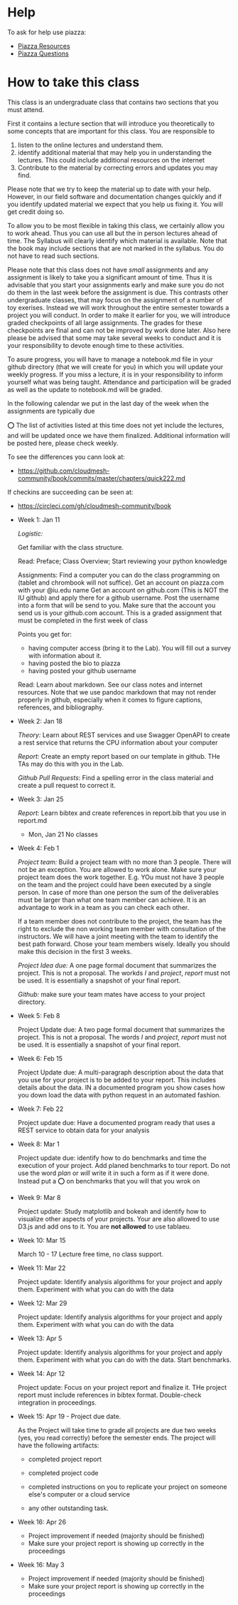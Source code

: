 # Help

To ask for help use piazza:

* [Piazza Resources](https://piazza.com/iu/spring2019/e222spring19/resources)
* [Piazza Questions](https://piazza.com/class/jq2u1qfc4o81ox)

# How to take this class

This class is an undergraduate class that contains two sections that
you must attend.

First it contains a lecture section that will introduce you
theoretically to some concepts that are important for this class. You
are responsible to

1. listen to the online lectures and understand them.
2. identify additional material that may help you in understanding the
    lectures. This could include additional resources on the internet
3. Contribute to the material by correcting errors and updates you may
    find.

Please note that we try to keep the material up to date with your
help. However, in our field software and documentation changes quickly
and if you identify updated material we expect that you help us fixing
it. You will get credit doing so.

To allow you to be most flexible in taking this class, we certainly
allow you to work ahead. Thus you can use all but the in person
lectures ahead of time. The Syllabus will clearly identify which
material is available.  Note that the book may include sections that
are not marked in the syllabus. You do not have to read such sections.

Please note that this class does not have *small* assignments and any
assignment is likely to take you a significant amount of time. Thus it
is advisable that you start your assignments early and make sure you
do not do them in the last week before the assignment is due. This
contrasts other undergraduate classes, that may focus on the
assignment of a number of toy exerises. Instead we will work
throughout the entire semester towards a project you will conduct.
In order to make it earlier for you,  we will
introduce graded checkpoints of all large assignments. The grades for
these checkpoints are final and can not be improved by work done
later. Also here please be advised that some may take several weeks to
conduct and it is your responsibility to devote enough time to these activities.

To asure progress, you will have to manage a
notebook.md file in your github directory (that we will create for
you) in which you will update your weekly progress. If you miss a
lecture, it is in your responsibility to inform yourself what was
being taught. Attendance and participation will be graded as well as
the update to notebook.md will be graded.

In the following calendar we put in the last day of the week 
when the assignments are typically due

:o: The list of activities listed at this time does not yet include
the lectures, and will be updated once we have them finalized.
Additional information will be posted here, please check weekly.

To see the differences you cann look at:

* <https://github.com/cloudmesh-community/book/commits/master/chapters/quick222.md>

If checkins are succeeding can be seen at:

* <https://circleci.com/gh/cloudmesh-community/book>

* Week 1: Jan 11

   *Logistic:*
   
   Get familiar with the class structure. 
   
   Read: Preface; Class Overview; Start reviewing your python
   knowledge
   
   Assignments: Find a computer you can do the class programming on
   (tablet and chrombook will not suffice).  Get an account on
   piazza.com with your @iu.edu name Get an account on github.com
   (This is NOT the IU github) and apply there for a github
   username. Post the username into a form that will be send to
   you. Make sure that the account you send us is your github.com
   account. This is a graded assignment that must be completed in the
   first week of class
   
   Points you get for:
   
   * having computer access (bring it to the Lab).  You will fill out
     a survey with information about it.
   * having posted the bio to piazza
   * having posted your github username
   

   Read: Learn about markdown. See our class notes and internet
   resources.  Note that we use pandoc markdown that may not render
   properly in github, especially when it comes to figure captions,
   references, and bibliography.
    
* Week 2: Jan 18

  *Theory:* Learn about REST services and use Swagger OpenAPI to
  create a rest service that returns the CPU information about your
  computer
  
  *Report:* Create an empty report based on our template in
  github. THe TAs may do this with you in the Lab.
  
  *Github Pull Requests*: Find a spelling error in the class material
  and create a pull request to correct it.
  
* Week 3: Jan 25

  *Report:* Learn bibtex and create references in report.bib that you
   use in report.md
  
  * Mon, Jan 21 No classes
  
* Week 4: Feb 1

  *Project team:* Build a project team with no more than 3
  people. There will not be an exception.  You are allowed to work
  alone. Make sure your project team does the work together.  E.g. YOu
  must not have 3 people on the team and the project could have been
  executed by a single person. In case of more than one person the sum
  of the deliverables must be larger than what one team member can
  achieve. It is an advantage to work in a team as you can check each
  other.
  
  If a team member does not contribute to the project, the team has
  the right to exclude the non working team member with consultation
  of the instructors. We will have a joint meeting with the team to
  identify the best path forward. Chose your team members wisely.
  Ideally you should make this decision in the first 3 weeks.
  
  *Project Idea due:* A one page formal document that summarizes the
  project.  This is not a proposal. The workds *I* and *project*,
  *report* must not be used.  It is essentially a snapshot of your
  final report.
  
  *Github:* make sure your team mates have access to your project
   directory.
  
* Week 5: Feb 8

  Project Update due: A two page formal document that summarizes the
  project.  This is not a proposal. The words *I* and *project*,
  *report* must not be used.  It is essentially a snapshot of your
  final report.
  
* Week 6: Feb 15

  Project Update due: A multi-paragraph description about the data
  that you use for your project is to be added to your report. This
  includes details about the data. IN a documented program you show
  cases how you down load the data with python request in an automated
  fashion.
    
* Week 7: Feb 22

  Project update due: Have a documented program ready that uses a REST
  service to obtain data for your analysis
  
* Week 8: Mar 1

  Project update due: identify how to do benchmarks and time the
  execution of your project. Add planed benchmarks to tour report. Do
  not use the word *plan* or *will* write it in such a form as if it
  were done. Instead put a :o: on benchmarks that you will that you
  wrok on
  
* Week 9: Mar 8
  
  Project update: Study matplotlib and bokeah and identify how to
  visualize other aspects of your projects. Your are also allowed to
  use D3.js and add ons to it.  You are **not allowed** to use tablaeu.
  
* Week 10: Mar 15

  March 10 - 17 Lecture free time, no class support. 
  
* Week 11: Mar 22

  Project update: Identify analysis algorithms for your project and
  apply them.  Experiment with what you can do with the data
  
* Week 12: Mar 29

  Project update: Identify analysis algorithms for your project and
  apply them.  Experiment with what you can do with the data
  
* Week 13: Apr 5

  Project update: Identify analysis algorithms for your project and
  apply them.  Experiment with what you can do with the data. Start
  benchmarks.
  
* Week 14: Apr 12

  Project update: Focus on your project report and finalize it. THe
  project report must include references in bibtex
  format. Double-check integration in proceedings.
  
* Week 15: Apr 19 - Project due date.

     As the Project will take time to grade all projects are due two
     weeks (yes, you read correctly) before the semester ends.  The
     project will have the following artifacts:
     
     * completed project report
     * completed project code
     * completed instructions on you to replicate your project on
       someone else's computer or a cloud service
       
     * any other outstanding task.

* Week 16: Apr 26

  * Project improvement if needed (majority should be finished)
  * Make sure your project report is showing up correctly in the proceedings
  
* Week 16: May 3

  * Project improvement if needed (majority should be finished)
  * Make sure your project report is showing up correctly in the proceedings
  

